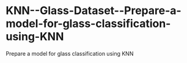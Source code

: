 # KNN--Glass-Dataset--Prepare-a-model-for-glass-classification-using-KNN
Prepare a model for glass classification using KNN
